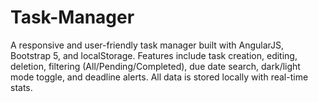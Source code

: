 # Task-Manager
A responsive and user-friendly task manager built with AngularJS, Bootstrap 5, and localStorage. Features include task creation, editing, deletion, filtering (All/Pending/Completed), due date search, dark/light mode toggle, and deadline alerts. All data is stored locally with real-time stats.


